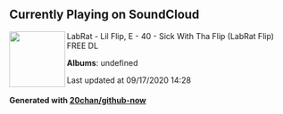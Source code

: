 ## Currently Playing on SoundCloud

[<img align="left" width="100" src="https://i1.sndcdn.com/artworks-DTkqnlPmkU3hmz0h-eG2W5g-t120x120.jpg">](https://soundcloud.com/labrat/lil-flip-e-40-sick-with-tha-flip-labrat-flip-1)

LabRat - Lil Flip, E - 40 - Sick With Tha Flip (LabRat Flip) FREE DL

**Albums**: undefined

Last updated at 09/17/2020 14:28

#### Generated with [20chan/github-now](https://github.com/20chan/github-now)


<!--
**20chan/20chan** is a ✨ _special_ ✨ repository because its `README.md` (this file) appears on your GitHub profile.

Here are some ideas to get you started:

- 🔭 I’m currently working on ...
- 🌱 I’m currently learning ...
- 👯 I’m looking to collaborate on ...
- 🤔 I’m looking for help with ...
- 💬 Ask me about ...
- 📫 How to reach me: ...
- 😄 Pronouns: ...
- ⚡ Fun fact: ...
-->
